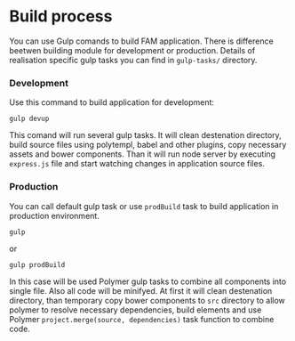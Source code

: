 # Build process

You can use Gulp comands to build FAM application. There is difference beetwen building module for development or production. Details of realisation specific gulp tasks you can find in `gulp-tasks/` directory.

### Development

Use this command to build application for development:

```text
gulp devup
```

This comand will run several gulp tasks. It will clean destenation directory,  build source files using polytempl, babel and other plugins, copy necessary assets and bower components. Than it will run node server by executing `express.js` file and start watching changes in application source files.

### Production

You can call default gulp task or use `prodBuild` task to build application in production environment. 

```text
gulp 
```

or

```text
gulp prodBuild
```

In this case will be used Polymer gulp tasks to combine all components into single file. Also all code will be minifyed. At first it will clean destenation directory, than temporary copy bower components  to `src` directory to allow polymer to resolve necessary dependencies, build elements and use Polymer `project.merge(source, dependencies)` task function to combine code.

